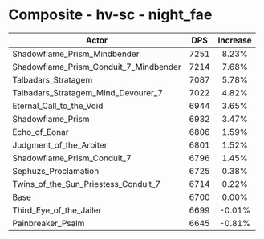 # Composite - hv-sc - night_fae
| Actor | DPS | Increase |
|---|:---:|:---:|
|Shadowflame_Prism_Mindbender|7251|8.23%|
|Shadowflame_Prism_Conduit_7_Mindbender|7214|7.68%|
|Talbadars_Stratagem|7087|5.78%|
|Talbadars_Stratagem_Mind_Devourer_7|7022|4.82%|
|Eternal_Call_to_the_Void|6944|3.65%|
|Shadowflame_Prism|6932|3.47%|
|Echo_of_Eonar|6806|1.59%|
|Judgment_of_the_Arbiter|6801|1.52%|
|Shadowflame_Prism_Conduit_7|6796|1.45%|
|Sephuzs_Proclamation|6725|0.38%|
|Twins_of_the_Sun_Priestess_Conduit_7|6714|0.22%|
|Base|6700|0.00%|
|Third_Eye_of_the_Jailer|6699|-0.01%|
|Painbreaker_Psalm|6645|-0.81%|

